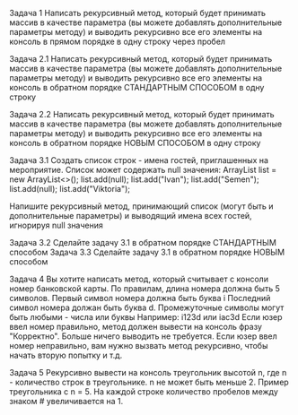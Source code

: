Задача 1  Написать рекурсивный метод, который будет принимать массив в качестве параметра (вы можете добавлять дополнительные параметры методу) и выводить рекурсивно все его элементы на консоль в прямом порядке в одну строку через пробел

Задача 2.1  Написать рекурсивный метод, который будет принимать массив в качестве параметра (вы можете добавлять дополнительные параметры методу) и выводить рекурсивно все его элементы на консоль в обратном порядке СТАНДАРТНЫМ СПОСОБОМ в одну строку

Задача 2.2  Написать рекурсивный метод, который будет принимать массив в качестве параметра (вы можете добавлять дополнительные параметры методу) и выводить рекурсивно все его элементы на консоль в обратном порядке НОВЫМ СПОСОБОМ в одну строку

Задача 3.1  Создать список строк - имена гостей, приглашенных на мероприятие. Список может содержать null значения:
ArrayList<String> list = new ArrayList<>();
list.add(null);
list.add("Ivan");
list.add("Semen");
list.add(null);
list.add("Viktoria");

Напишите рекурсивный метод, принимающий список (могут быть и дополнительные параметры) и выводящий имена всех гостей, игнорируя null значения

Задача 3.2 Сделайте задачу 3.1 в обратном порядке СТАНДАРТНЫМ способом
Задача 3.3 Сделайте задачу 3.1 в обратном порядке НОВЫМ способом

Задача 4 Вы хотите написать метод, который считывает с консоли номер банковской карты.
По правилам, длина номера должна быть 5 символов.
Первый символ номера должна быть буква i
Последний символ номера должан быть буква d.
Промежуточные символы могут быть любыми - числа или буквы
Например: i123d или iac3d
Если юзер ввел номер правильно, метод должен вывести на консоль фразу "Корректно". Больше ничего выводить не требуется.
Если юзер ввел номер неправильно, вам нужно вызвать метод рекурсивно, чтобы начать вторую попытку и т.д.

Задача 5 Рекурсивно вывести на консоль треугольник высотой n, где n - количество строк в треугольнике. n не может быть меньше 2.
Пример треугольника с n = 5. На каждой строке количество пробелов между знаком # увеличивается на 1.

#
# #
#  #
#   #
#    #